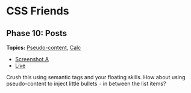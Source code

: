 # CSS Friends

## Phase 10: Posts

**Topics:**
[Pseudo-content][t-pseudo-content], [Calc][t-calc]

- [Screenshot A][ss-10-a]
- [Live][live-10]

Crush this using semantic tags and your floating skills. How about using
pseudo-content to inject little bullets `·` in between the list items?

[ss-10-a]: http://assets.aaonline.io/fullstack/html-css/micro-projects/css-friends/docs/screenshots/10-posts-a.png
[live-10]: http://appacademy.github.io/css-friends/solution/10-posts.html

[t-pseudo-content]: https://github.com/appacademy/css-demos/#pseudo-content
[t-calc]: https://developer.mozilla.org/en-US/docs/Web/CSS/calc
